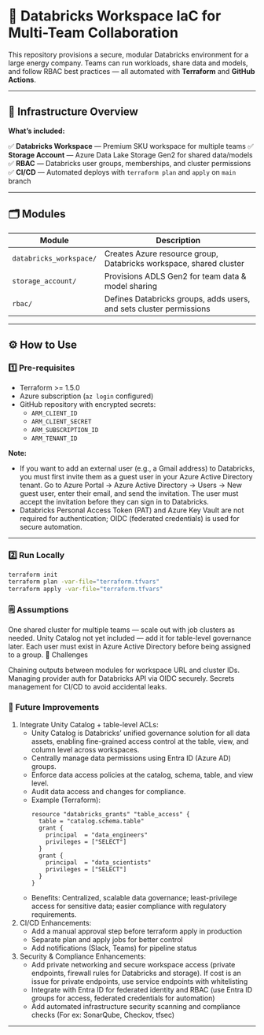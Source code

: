 # 🚀 Databricks Workspace IaC for Multi-Team Collaboration

This repository provisions a secure, modular Databricks environment for a large energy company.
Teams can run workloads, share data and models, and follow RBAC best practices — all automated with **Terraform** and **GitHub Actions**.

---

## 📌 Infrastructure Overview

**What’s included:**

✅ **Databricks Workspace** — Premium SKU workspace for multiple teams
✅ **Storage Account** — Azure Data Lake Storage Gen2 for shared data/models
✅ **RBAC** — Databricks user groups, memberships, and cluster permissions
✅ **CI/CD** — Automated deploys with `terraform plan` and `apply` on `main` branch

---

## 🗂️ Modules

| Module                  | Description                                                   |
|-------------------------|---------------------------------------------------------------|
| `databricks_workspace/` | Creates Azure resource group, Databricks workspace, shared cluster |
| `storage_account/`      | Provisions ADLS Gen2 for team data & model sharing            |
| `rbac/`                 | Defines Databricks groups, adds users, and sets cluster permissions |

---

## ⚙️ How to Use

### 1️⃣ Pre-requisites

- Terraform >= 1.5.0
- Azure subscription (`az login` configured)
- GitHub repository with encrypted secrets:
  - `ARM_CLIENT_ID`
  - `ARM_CLIENT_SECRET`
  - `ARM_SUBSCRIPTION_ID`
  - `ARM_TENANT_ID`

**Note:**
- If you want to add an external user (e.g., a Gmail address) to Databricks, you must first invite them as a guest user in your Azure Active Directory tenant. Go to Azure Portal → Azure Active Directory → Users → New guest user, enter their email, and send the invitation. The user must accept the invitation before they can sign in to Databricks.
- Databricks Personal Access Token (PAT) and Azure Key Vault are not required for authentication; OIDC (federated credentials) is used for secure automation.

---

### 2️⃣ Run Locally

```bash
terraform init
terraform plan -var-file="terraform.tfvars"
terraform apply -var-file="terraform.tfvars"
```

### 🗒️ Assumptions

One shared cluster for multiple teams — scale out with job clusters as needed.
Unity Catalog not yet included — add it for table-level governance later.
Each user must exist in Azure Active Directory before being assigned to a group.
🚧 Challenges

Chaining outputs between modules for workspace URL and cluster IDs.
Managing provider auth for Databricks API via OIDC securely.
Secrets management for CI/CD to avoid accidental leaks.

### 🔭 Future Improvements

1. Integrate Unity Catalog + table-level ACLs:
   - Unity Catalog is Databricks’ unified governance solution for all data assets, enabling fine-grained access control at the table, view, and column level across workspaces.
   - Centrally manage data permissions using Entra ID (Azure AD) groups.
   - Enforce data access policies at the catalog, schema, table, and view level.
   - Audit data access and changes for compliance.
   - Example (Terraform):
     ```hcl
     resource "databricks_grants" "table_access" {
       table = "catalog.schema.table"
       grant {
         principal  = "data_engineers"
         privileges = ["SELECT"]
       }
       grant {
         principal  = "data_scientists"
         privileges = ["SELECT"]
       }
     }
     ```
   - Benefits: Centralized, scalable data governance; least-privilege access for sensitive data; easier compliance with regulatory requirements.
2. CI/CD Enhancements:
   - Add a manual approval step before terraform apply in production
   - Separate plan and apply jobs for better control
   - Add notifications (Slack, Teams) for pipeline status
3. Security & Compliance Enhancements:
   - Add private networking and secure workspace access (private endpoints, firewall rules for Databricks and storage). If cost is an issue for private endpoints, use service endpoints with whitelisting
   - Integrate with Entra ID for federated identity and RBAC (use Entra ID groups for access, federated credentials for automation)
   - Add automated infrastructure security scanning and compliance checks (For ex: SonarQube, Checkov, tfsec)

---
